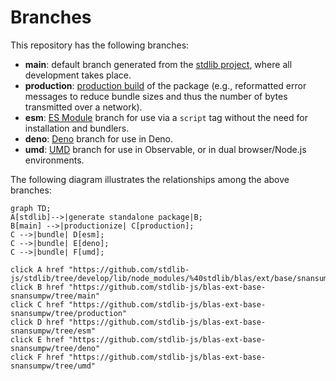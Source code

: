 <!--

@license Apache-2.0

Copyright (c) 2022 The Stdlib Authors.

Licensed under the Apache License, Version 2.0 (the "License");
you may not use this file except in compliance with the License.
You may obtain a copy of the License at

    http://www.apache.org/licenses/LICENSE-2.0

Unless required by applicable law or agreed to in writing, software
distributed under the License is distributed on an "AS IS" BASIS,
WITHOUT WARRANTIES OR CONDITIONS OF ANY KIND, either express or implied.
See the License for the specific language governing permissions and
limitations under the License.

-->

# Branches

This repository has the following branches:

-   **main**: default branch generated from the [stdlib project][stdlib-url], where all development takes place.
-   **production**: [production build][production-url] of the package (e.g., reformatted error messages to reduce bundle sizes and thus the number of bytes transmitted over a network).
-   **esm**: [ES Module][esm-url] branch for use via a `script` tag without the need for installation and bundlers.
-   **deno**: [Deno][deno-url] branch for use in Deno.
-   **umd**: [UMD][umd-url] branch for use in Observable, or in dual browser/Node.js environments.

The following diagram illustrates the relationships among the above branches:

```mermaid
graph TD;
A[stdlib]-->|generate standalone package|B;
B[main] -->|productionize| C[production];
C -->|bundle| D[esm];
C -->|bundle| E[deno];
C -->|bundle| F[umd];

click A href "https://github.com/stdlib-js/stdlib/tree/develop/lib/node_modules/%40stdlib/blas/ext/base/snansumpw"
click B href "https://github.com/stdlib-js/blas-ext-base-snansumpw/tree/main"
click C href "https://github.com/stdlib-js/blas-ext-base-snansumpw/tree/production"
click D href "https://github.com/stdlib-js/blas-ext-base-snansumpw/tree/esm"
click E href "https://github.com/stdlib-js/blas-ext-base-snansumpw/tree/deno"
click F href "https://github.com/stdlib-js/blas-ext-base-snansumpw/tree/umd"
```

[stdlib-url]: https://github.com/stdlib-js/stdlib/tree/develop/lib/node_modules/%40stdlib/blas/ext/base/snansumpw
[production-url]: https://github.com/stdlib-js/blas-ext-base-snansumpw/tree/production
[deno-url]: https://github.com/stdlib-js/blas-ext-base-snansumpw/tree/deno
[umd-url]: https://github.com/stdlib-js/blas-ext-base-snansumpw/tree/umd
[esm-url]: https://github.com/stdlib-js/blas-ext-base-snansumpw/tree/esm